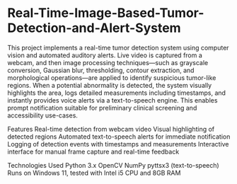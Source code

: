 # Real-Time-Image-Based-Tumor-Detection-and-Alert-System

This project implements a real-time tumor detection system using computer vision and automated auditory alerts. Live video is captured from a webcam, and then image processing techniques—such as grayscale conversion, Gaussian blur, thresholding, contour extraction, and morphological operations—are applied to identify suspicious tumor-like regions. When a potential abnormality is detected, the system visually highlights the area, logs detailed measurements including timestamps, and instantly provides voice alerts via a text-to-speech engine. This enables prompt notification suitable for preliminary clinical screening and accessibility use-cases.

Features
Real-time detection from webcam video
Visual highlighting of detected regions
Automated text-to-speech alerts for immediate notification
Logging of detection events with timestamps and measurements
Interactive interface for manual frame capture and real-time feedback


Technologies Used
Python 3.x
OpenCV
NumPy
pyttsx3 (text-to-speech)
Runs on Windows 11, tested with Intel i5 CPU and 8GB RAM
